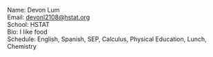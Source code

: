 Name: Devon Lum  
Email: devonl2108@hstat.org  
School: HSTAT   
Bio: I like food   
Schedule: English, Spanish, SEP, Calculus, Physical Education, Lunch, Chemistry